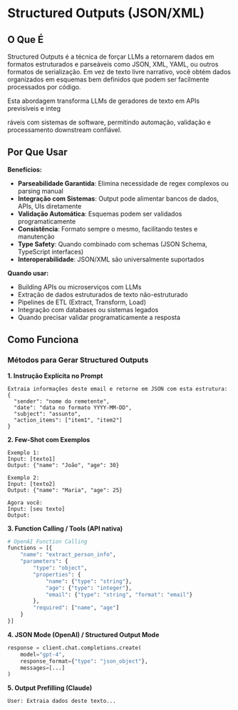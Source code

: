 # Structured Outputs (JSON/XML)

## O Que É

Structured Outputs é a técnica de forçar LLMs a retornarem dados em formatos estruturados e parseáveis como JSON, XML, YAML, ou outros formatos de serialização. Em vez de texto livre narrativo, você obtém dados organizados em esquemas bem definidos que podem ser facilmente processados por código.

Esta abordagem transforma LLMs de geradores de texto em APIs previsíveis e integ

ráveis com sistemas de software, permitindo automação, validação e processamento downstream confiável.

## Por Que Usar

**Benefícios:**
- **Parseabilidade Garantida**: Elimina necessidade de regex complexos ou parsing manual
- **Integração com Sistemas**: Output pode alimentar bancos de dados, APIs, UIs diretamente
- **Validação Automática**: Esquemas podem ser validados programaticamente
- **Consistência**: Formato sempre o mesmo, facilitando testes e manutenção
- **Type Safety**: Quando combinado com schemas (JSON Schema, TypeScript interfaces)
- **Interoperabilidade**: JSON/XML são universalmente suportados

**Quando usar:**
- Building APIs ou microserviços com LLMs
- Extração de dados estruturados de texto não-estruturado
- Pipelines de ETL (Extract, Transform, Load)
- Integração com databases ou sistemas legados
- Quando precisar validar programaticamente a resposta

## Como Funciona

### Métodos para Gerar Structured Outputs

**1. Instrução Explícita no Prompt**
```
Extraia informações deste email e retorne em JSON com esta estrutura:
{
  "sender": "nome do remetente",
  "date": "data no formato YYYY-MM-DD",
  "subject": "assunto",
  "action_items": ["item1", "item2"]
}
```

**2. Few-Shot com Exemplos**
```
Exemplo 1:
Input: [texto1]
Output: {"name": "João", "age": 30}

Exemplo 2:
Input: [texto2]
Output: {"name": "Maria", "age": 25}

Agora você:
Input: [seu texto]
Output:
```

**3. Function Calling / Tools (API nativa)**
```python
# OpenAI Function Calling
functions = [{
    "name": "extract_person_info",
    "parameters": {
        "type": "object",
        "properties": {
            "name": {"type": "string"},
            "age": {"type": "integer"},
            "email": {"type": "string", "format": "email"}
        },
        "required": ["name", "age"]
    }
}]
```

**4. JSON Mode (OpenAI) / Structured Output Mode**
```python
response = client.chat.completions.create(
    model="gpt-4",
    response_format={"type": "json_object"},
    messages=[...]
)
```

**5. Output Prefilling (Claude)**
```
User: Extraia dados deste texto...